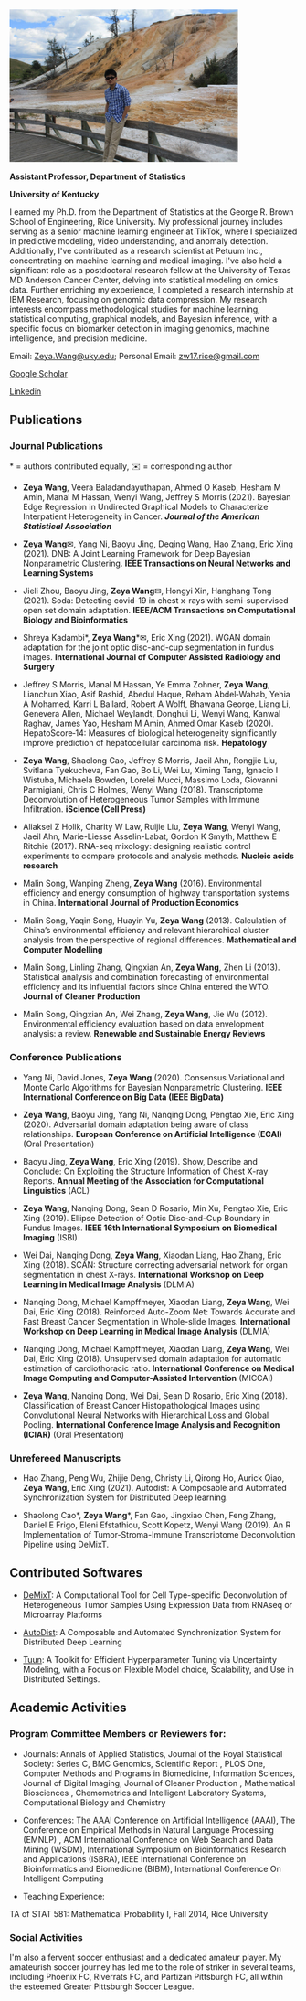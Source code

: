 


<img src="./zeyawang.jpeg" alt="drawing" width="400"/>



**Assistant Professor, Department of Statistics**


**University of Kentucky**


I earned my Ph.D. from the Department of Statistics at the George R. Brown School of Engineering, Rice University. My professional journey includes serving as a senior machine learning engineer at TikTok, where I specialized in predictive modeling, video understanding, and anomaly detection. Additionally, I've contributed as a research scientist at Petuum Inc., concentrating on machine learning and medical imaging. I've also held a significant role as a postdoctoral research fellow at the University of Texas MD Anderson Cancer Center, delving into statistical modeling on omics data. Further enriching my experience, I completed a research internship at IBM Research, focusing on genomic data compression. My research interests encompass methodological studies for machine learning, statistical computing, graphical models, and Bayesian inference, with a specific focus on biomarker detection in imaging genomics, machine intelligence, and precision medicine.

Email: Zeya.Wang@uky.edu; Personal Email: zw17.rice@gmail.com

[Google Scholar](https://scholar.google.com/citations?user=3xUT1e0AAAAJ&hl=en)

[Linkedin](https://www.google.com/url?q=https%3A%2F%2Fwww.linkedin.com%2Fin%2Fzeyawang%2F&sa=D)



## Publications

### Journal Publications
\* = authors contributed equally,  :envelope: = corresponding author

* **Zeya Wang**, Veera Baladandayuthapan, Ahmed O Kaseb, Hesham M Amin, Manal M Hassan, Wenyi Wang, Jeffrey S Morris (2021). Bayesian Edge Regression in Undirected Graphical Models to Characterize Interpatient Heterogeneity in Cancer. _**Journal of the American Statistical Association**_

* **Zeya Wang**✉︎, Yang Ni, Baoyu Jing, Deqing Wang, Hao Zhang, Eric Xing (2021). DNB: A Joint Learning Framework for Deep Bayesian Nonparametric Clustering. **IEEE Transactions on Neural Networks and Learning Systems**

* Jieli Zhou, Baoyu Jing, **Zeya Wang**✉︎, Hongyi Xin, Hanghang Tong (2021). Soda: Detecting covid-19 in chest x-rays with semi-supervised open set domain adaptation. **IEEE/ACM Transactions on Computational Biology and Bioinformatics**

* Shreya Kadambi\*, **Zeya Wang**\*✉︎, Eric Xing (2021). WGAN domain adaptation for the joint optic disc-and-cup segmentation in fundus images. **International Journal of Computer Assisted Radiology and Surgery**

* Jeffrey S Morris, Manal M Hassan, Ye Emma Zohner, **Zeya Wang**, Lianchun Xiao, Asif Rashid, Abedul Haque, Reham Abdel‐Wahab, Yehia A Mohamed, Karri L Ballard, Robert A Wolff, Bhawana George, Liang Li, Genevera Allen, Michael Weylandt, Donghui Li, Wenyi Wang, Kanwal Raghav, James Yao, Hesham M Amin, Ahmed Omar Kaseb (2020). HepatoScore‐14: Measures of biological heterogeneity significantly improve prediction of hepatocellular carcinoma risk. **Hepatology**

* **Zeya Wang**, Shaolong Cao, Jeffrey S Morris, Jaeil Ahn, Rongjie Liu, Svitlana Tyekucheva, Fan Gao, Bo Li, Wei Lu, Ximing Tang, Ignacio I Wistuba, Michaela Bowden, Lorelei Mucci, Massimo Loda, Giovanni Parmigiani, Chris C Holmes, Wenyi Wang (2018). Transcriptome Deconvolution of Heterogeneous Tumor Samples with Immune Infiltration. **iScience (Cell Press)**

* Aliaksei Z Holik, Charity W Law, Ruijie Liu, **Zeya Wang**, Wenyi Wang, Jaeil Ahn, Marie-Liesse Asselin-Labat, Gordon K Smyth, Matthew E Ritchie (2017). RNA-seq mixology: designing realistic control experiments to compare protocols and analysis methods. **Nucleic acids research**

* Malin Song, Wanping Zheng, **Zeya Wang** (2016). Environmental efficiency and energy consumption of highway transportation systems in China. **International Journal of Production Economics**

* Malin Song, Yaqin Song, Huayin Yu, **Zeya Wang** (2013). Calculation of China’s environmental efficiency and relevant hierarchical cluster analysis from the perspective of regional differences. **Mathematical and Computer Modelling**

* Malin Song, Linling Zhang, Qingxian An, **Zeya Wang**, Zhen Li (2013). Statistical analysis and combination forecasting of environmental efficiency and its influential factors since China entered the WTO. **Journal of Cleaner Production**

* Malin Song, Qingxian An, Wei Zhang, **Zeya Wang**, Jie Wu (2012). Environmental efficiency evaluation based on data envelopment analysis: a review. **Renewable and Sustainable Energy Reviews**

### Conference Publications


* Yang Ni, David Jones, **Zeya Wang** (2020). Consensus Variational and Monte Carlo Algorithms for Bayesian Nonparametric Clustering. **IEEE International Conference on Big Data (IEEE BigData)**

* **Zeya Wang**, Baoyu Jing, Yang Ni, Nanqing Dong, Pengtao Xie, Eric Xing (2020). Adversarial domain adaptation being aware of class relationships. **European Conference on Artificial Intelligence (ECAI)** (Oral Presentation)

* Baoyu Jing, **Zeya Wang**, Eric Xing (2019). Show, Describe and Conclude: On Exploiting the Structure Information of Chest X-ray Reports. **Annual Meeting of the Association for Computational Linguistics** (ACL)

* **Zeya Wang**, Nanqing Dong, Sean D Rosario, Min Xu, Pengtao Xie, Eric Xing (2019). Ellipse Detection of Optic Disc-and-Cup Boundary in Fundus Images.  **IEEE 16th International Symposium on Biomedical Imaging** (ISBI)

* Wei Dai, Nanqing Dong, **Zeya Wang**, Xiaodan Liang, Hao Zhang, Eric Xing (2018). SCAN: Structure correcting adversarial network for organ segmentation in chest X-rays. **International Workshop on Deep Learning in Medical Image Analysis** (DLMIA)

* Nanqing Dong, Michael Kampffmeyer, Xiaodan Liang, **Zeya Wang**, Wei Dai, Eric Xing (2018). Reinforced Auto-Zoom Net: Towards Accurate and Fast Breast Cancer Segmentation in Whole-slide Images. **International Workshop on Deep Learning in Medical Image Analysis** (DLMIA)

* Nanqing Dong, Michael Kampffmeyer, Xiaodan Liang, **Zeya Wang**, Wei Dai, Eric Xing (2018). Unsupervised domain adaptation for automatic estimation of cardiothoracic ratio. **International Conference on Medical Image Computing and Computer-Assisted Intervention** (MICCAI)

* **Zeya Wang**, Nanqing Dong, Wei Dai, Sean D Rosario, Eric Xing (2018). Classification of Breast Cancer Histopathological Images using Convolutional Neural Networks with Hierarchical Loss and Global Pooling. **International Conference Image Analysis and Recognition (ICIAR)**  (Oral Presentation)

### Unrefereed Manuscripts
* Hao Zhang, Peng Wu, Zhijie Deng, Christy Li, Qirong Ho, Aurick Qiao, **Zeya Wang**, Eric Xing (2021). Autodist: A
Composable and Automated Synchronization System for Distributed Deep learning.

* Shaolong Cao\*, **Zeya Wang**\*, Fan Gao, Jingxiao Chen, Feng Zhang, Daniel E Frigo, Eleni Efstathiou, Scott Kopetz, Wenyi Wang (2019). An R Implementation of Tumor-Stroma-Immune Transcriptome Deconvolution Pipeline using DeMixT.


## Contributed Softwares

* [DeMixT](https://www.google.com/url?q=https%3A%2F%2Fwww.bioconductor.org%2Fpackages%2Frelease%2Fbioc%2Fhtml%2FDeMixT.html&sa=D): A Computational Tool for Cell Type-specific Deconvolution of Heterogeneous Tumor Samples Using Expression Data from RNAseq or Microarray Platforms

* [AutoDist](https://www.google.com/url?q=https%3A%2F%2Fgithub.com%2Fpetuum%2Fautodist&sa=D): A Composable and Automated Synchronization System for Distributed Deep Learning

* [Tuun](https://www.google.com/url?q=https%3A%2F%2Fgithub.com%2Fpetuum%2Ftuun&sa=D): A Toolkit for Efficient Hyperparameter Tuning via Uncertainty Modeling, with a Focus on Flexible Model choice, Scalability, and Use in Distributed Settings.


## Academic Activities

### Program Committee Members or Reviewers for:
* Journals: Annals of Applied Statistics, Journal of the Royal Statistical Society: Series C, BMC Genomics, Scientific Report , PLOS One, Computer Methods and Programs in Biomedicine, Information Sciences, Journal of Digital Imaging, Journal of Cleaner Production , Mathematical Biosciences , Chemometrics and Intelligent Laboratory Systems, Computational Biology and Chemistry

* Conferences: The AAAI Conference on Artificial Intelligence (AAAI), The Conference on Empirical Methods in Natural Language Processing (EMNLP) , ACM International Conference on Web Search and Data Mining (WSDM), International Symposium on Bioinformatics Research and Applications (ISBRA), IEEE International Conference on Bioinformatics and Biomedicine (BIBM), International Conference On Intelligent Computing

* Teaching Experience:

TA of STAT 581: Mathematical Probability I, Fall 2014, Rice University


### Social Activities
I'm also a fervent soccer enthusiast and a dedicated amateur player. My amateurish soccer journey has led me to the role of striker in several teams, including Phoenix FC, Riverrats FC, and Partizan Pittsburgh FC, all within the esteemed Greater Pittsburgh Soccer League.
